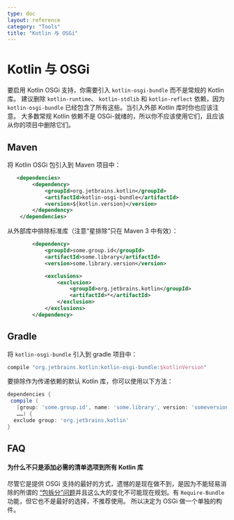 ```yaml
---
type: doc
layout: reference
category: "Tools"
title: "Kotlin 与 OSGi"
---
```


# Kotlin 与 OSGi

要启用 Kotlin OSGi 支持，你需要引入 `kotlin-osgi-bundle` 而不是常规的 Kotlin 库。
建议删除 `kotlin-runtime`、 `kotlin-stdlib` 和 `kotlin-reflect` 依赖，因为 `kotlin-osgi-bundle`
已经包含了所有这些。当引入外部 Kotlin 库时你也应该注意。
大多数常规 Kotlin 依赖不是 OSGi-就绪的，所以你不应该使用它们，且应该从你的项目中删除它们。

## Maven

将 Kotlin OSGi 包引入到 Maven 项目中：

```xml
   <dependencies>
        <dependency>
            <groupId>org.jetbrains.kotlin</groupId>
            <artifactId>kotlin-osgi-bundle</artifactId>
            <version>${kotlin.version}</version>
        </dependency>
    </dependencies>
```

从外部库中排除标准库（注意“星排除”只在 Maven 3 中有效）：

```xml
        <dependency>
            <groupId>some.group.id</groupId>
            <artifactId>some.library</artifactId>
            <version>some.library.version</version>

            <exclusions>
                <exclusion>
                    <groupId>org.jetbrains.kotlin</groupId>
                    <artifactId>*</artifactId>
                </exclusion>
            </exclusions>
        </dependency>
```

## Gradle

将 `kotlin-osgi-bundle` 引入到 gradle 项目中：

```groovy
compile "org.jetbrains.kotlin:kotlin-osgi-bundle:$kotlinVersion"
```

要排除作为传递依赖的默认 Kotlin 库，你可以使用以下方法：

```groovy
dependencies {
 compile (
   [group: 'some.group.id', name: 'some.library', version: 'someversion'],
   ……) {
  exclude group: 'org.jetbrains.kotlin'
}
```

## FAQ

#### 为什么不只是添加必需的清单选项到所有 Kotlin 库

尽管它是提供 OSGi 支持的最好的方式，遗憾的是现在做不到，是因为不能轻易消除的所谓的
[“包拆分”问题](http://wiki.osgi.org/wiki/Split_Packages)并且这么大的变化<!--
-->不可能现在规划。有 `Require-Bundle` 功能，但它也不是最好的选择，不推荐使用。
所以决定为 OSGi 做一个单独的构件。

